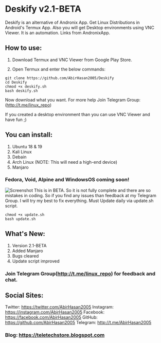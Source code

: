 # Deskify v2.1-BETA
Deskify is an alternative of Andronix App. Get Linux Distributions in Android's Termux App. Also you will get Desktop environments using VNC Viewer. It is an automation. Links from AndronixApp.

## How to use:
1. Download Termux and VNC Viewer from Google Play Store.

2. Open Termux and enter the below commands:
```
git clone https://github.com/AbirHasan2005/Deskify
cd Deskify
chmod +x deskify.sh
bash deskify.sh
```
Now download what you want. For more help Join Telegram Group: (http://t.me/linux_repo)

If you created a desktop environment than you can use VNC Viewer and have fun ;)

## You can install:
1. Ubuntu 18 & 19 
2. Kali Linux 
3. Debain 
4. Arch Linux (NOTE: This will need a high-end device) 
5. Manjaro 
### Fedora, Void, Alpine and WindowsOS coming soon!

![Screenshot](https://github.com/AbirHasan2005/Deskify/captured.jpg)
This is in BETA. So it is not fully complete and there are so mistakes in coding. So if you find any issues than feedback at my Telegram Group. I will try my best to fix everything. Must Update daily via update.sh script.
```
chmod +x update.sh
bash update.sh
```

## What's New:
1. Version 2.1-BETA 
2. Added Manjaro 
3. Bugs cleared 
4. Update script improved

### Join Telegram Group(http://t.me/linux_repo) for feedback and chat.

## Social Sites:
Twitter: https://twitter.com/AbirHasan2005
Instagram: https://instagram.com/AbirHasan2005
Facebook: https://facebook.com/AbirHasan2005
GitHub: https://github.com/AbirHasan2005
Telegram: http://t.me/AbirHasan2005

### Blog: https://teletechstore.blogspot.com
